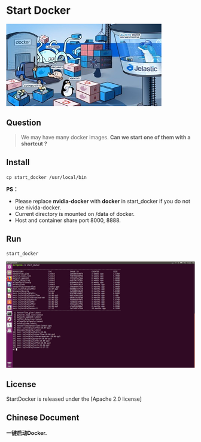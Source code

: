 Start Docker
====

![Docker](docker.jpeg)



Question
----
> We may have many docker images. **Can we start one of them with a shortcut ?**



Install
----
`cp start_docker /usr/local/bin`

**PS：** 
* Please replace **nvidia-docker** with **docker** in start_docker if you do not use nivida-docker.
* Current directory is mounted on /data of docker.
* Host and container share port 8000, 8888.



Run
----
`start_docker`

![start_docker](start_docker.png)



License
----
StartDocker is released under the [Apache 2.0 license]



Chinese Document
----
**一键启动Docker.**

